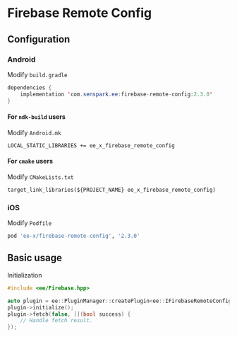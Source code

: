 # Firebase Remote Config
## Configuration
### Android
Modify `build.gradle`
```java
dependencies {
    implementation 'com.senspark.ee:firebase-remote-config:2.3.0'
}
```

#### For `ndk-build` users
Modify `Android.mk`
```
LOCAL_STATIC_LIBRARIES += ee_x_firebase_remote_config
```

#### For `cmake` users
Modify `CMakeLists.txt`
```
target_link_libraries(${PROJECT_NAME} ee_x_firebase_remote_config)
```

### iOS
Modify `Podfile`
```ruby
pod 'ee-x/firebase-remote-config', '2.3.0'
```

## Basic usage
Initialization
```cpp
#include <ee/Firebase.hpp>

auto plugin = ee::PluginManager::createPlugin<ee::IFirebaseRemoteConfig>();
plugin->initialize();
plugin->fetch(false, [](bool success) {
    // Handle fetch result.
});
```